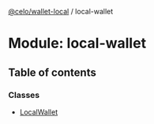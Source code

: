 [@celo/wallet-local](../README.md) / local-wallet

# Module: local-wallet

## Table of contents

### Classes

- [LocalWallet](../classes/local_wallet.LocalWallet.md)
